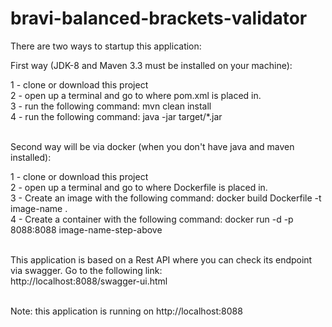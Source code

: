 # bravi-balanced-brackets-validator

There are two ways to startup this application:

First way (JDK-8 and Maven 3.3 must be installed on your machine):

1 - clone or download this project <br>
2 - open up a terminal and go to where pom.xml is placed in.<br>
3 - run the following command: mvn clean install<br>
4 - run the following command: java -jar target/*.jar<br>
<br>

Second way will be via docker (when you don't have java and maven installed):

1 - clone or download this project <br>
2 - open up a terminal and go to where Dockerfile is placed in.<br>
3 - Create an image with the following command: docker build Dockerfile -t image-name . <br>
4 - Create a container with the following command: docker run -d -p 8088:8088 image-name-step-above <br>
<br>

This application is based on a Rest API where you can check its endpoint via swagger. Go to the following link:
<br>
http://localhost:8088/swagger-ui.html

<br>
Note: this application is running on http://localhost:8088